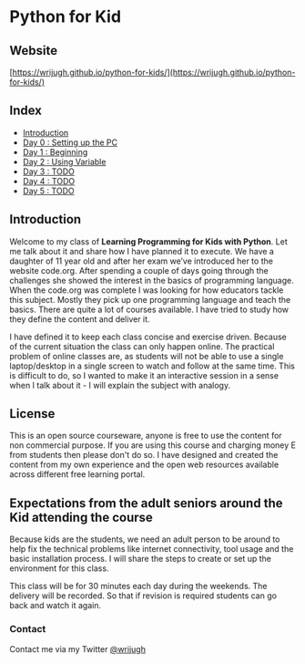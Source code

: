 # Python for Kid

## Website

[https://wrijugh.github.io/python-for-kids/](https://wrijugh.github.io/python-for-kids/)

## Index

- [Introduction](#introduction)
- [Day 0 : Setting up the PC](00-day0.md)
- [Day 1 : Beginning](01-day1.md)
- [Day 2 : Using Variable](02-day02.md)
- [Day 3 : TODO](04-day03.md)
- [Day 4 : TODO](04-day04.md)
- [Day 5 : TODO](05-day05.md)

## Introduction

Welcome to my class of **Learning Programming for Kids with Python**.  Let me talk about it and share how I have planned it to execute. We have a daughter of 11 year old and after her exam we’ve introduced her to the website code.org. After spending a couple of days going through the challenges she showed the interest in the basics of programming language. When the code.org was complete I was looking for how educators tackle this subject. Mostly they pick up one programming language and teach the basics. There are quite a lot of courses available. I have tried to study how they define the content and deliver it. 

I have defined it to keep each class concise  and exercise driven. Because of the current situation the class can only happen online. The practical problem of online classes are, as students will not be able to use a single laptop/desktop in a single screen to watch and follow at the same time. This is difficult to do, so I wanted to make it an interactive session in a sense when I talk about it - I will explain the subject with analogy.

## License

This is an open source courseware,  anyone is free to use the content for non commercial purpose.  If you are  using this course and charging money E from students then please don't do so.  I have designed and  created the content from my own experience and the open web resources available across different free learning portal.

## Expectations from the adult seniors around the Kid attending the course

Because kids are the students, we need an adult person to be around to help fix the technical problems like internet connectivity, tool usage and the basic installation process. I will share the steps to create or set up the environment for this class.

This class will be for 30 minutes each day during the weekends. The delivery will be recorded. So that if revision is required students can go back and watch it again.

### Contact

Contact me via my Twitter [@wrijugh](https://twitter.com/wrijugh)
